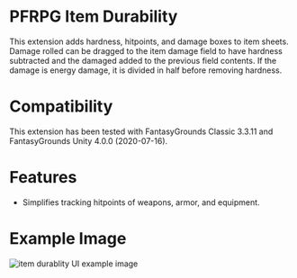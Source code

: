 # PFRPG Item Durability
This extension adds hardness, hitpoints, and damage boxes to item sheets.
Damage rolled can be dragged to the item damage field to have hardness subtracted and the damaged added to the previous field contents.
If the damage is energy damage, it is divided in half before removing hardness.

# Compatibility
This extension has been tested with FantasyGrounds Classic 3.3.11 and FantasyGrounds Unity 4.0.0 (2020-07-16).

# Features
* Simplifies tracking hitpoints of weapons, armor, and equipment.

# Example Image
<img src="https://imgur.com/17d2d638-929f-43d6-b506-a2859e4173e5" alt="item durablity UI example image"/>
